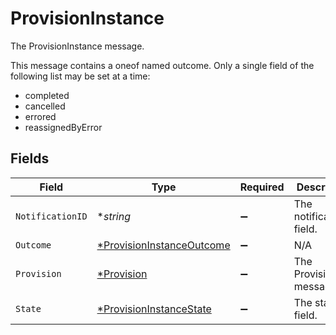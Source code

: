 # ProvisionInstance

The ProvisionInstance message.

This message contains a oneof named outcome. Only a single field of the following list may be set at a time:
  - completed
  - cancelled
  - errored
  - reassignedByError



## Fields

| Field                                                                        | Type                                                                         | Required                                                                     | Description                                                                  |
| ---------------------------------------------------------------------------- | ---------------------------------------------------------------------------- | ---------------------------------------------------------------------------- | ---------------------------------------------------------------------------- |
| `NotificationID`                                                             | **string*                                                                    | :heavy_minus_sign:                                                           | The notificationId field.                                                    |
| `Outcome`                                                                    | [*ProvisionInstanceOutcome](../../models/shared/provisioninstanceoutcome.md) | :heavy_minus_sign:                                                           | N/A                                                                          |
| `Provision`                                                                  | [*Provision](../../models/shared/provision.md)                               | :heavy_minus_sign:                                                           | The Provision message.                                                       |
| `State`                                                                      | [*ProvisionInstanceState](../../models/shared/provisioninstancestate.md)     | :heavy_minus_sign:                                                           | The state field.                                                             |